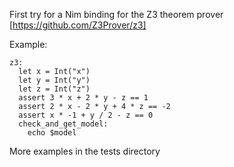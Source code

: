 
First try for a Nim binding for the Z3 theorem prover [https://github.com/Z3Prover/z3]

Example:

```
z3:
  let x = Int("x")
  let y = Int("y")
  let z = Int("z")
  assert 3 * x + 2 * y - z == 1
  assert 2 * x - 2 * y + 4 * z == -2
  assert x * -1 + y / 2 - z == 0
  check_and_get_model:
    echo $model
```

More examples in the tests directory
